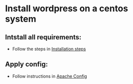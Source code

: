 # Install wordpress on a centos system

## Intstall all requirements:

- Follow the steps in [Installation steps](installation/steps.md)

## Apply config: 

- Follow instructions in [Apache Config](installation/config.md)
